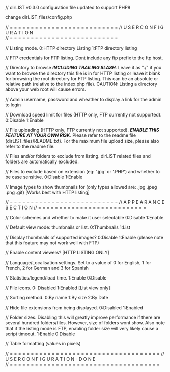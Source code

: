 // dirLIST v0.3.0 configuration file updated to support PHP8

change dirLIST_files/config.php

// = = = = = = = = = = = = = = = = = = = = = = = = = =
// U  S  E  R    C  O  N  F  I  G  U  R  A  T  I  O  N   
// = = = = = = = = = = = = = = = = = = = = = = = = = =

// Listing mode. 0:HTTP directory Listing 1:FTP directory listing

// FTP credentials for FTP listing. Dont include any ftp prefix to the ftp host.

// Directory to browse ***INCLUDING TRAILING SLASH***. Leave it as "./" if you want to browse the directory this file is in for HTTP listing or leave it blank for browsing the root directory for FTP listing.  This can be an absolute or relative path (relative to the index.php file). CAUTION: Listing a directory above your web root will cause errors.

// Admin username, password and wheather to display a link for the admin to login

// Download speed limit for files (HTTP only, FTP currently not supported). 0:Disable 1:Enable

// File uploading (HTTP only, FTP currently not supported). ***ENABLE THIS FEATURE AT YOUR OWN RISK***. Please refer to the readme file (dirLIST_files/README.txt). For the maximum file upload size, please also refer to the readme file.

// Files and/or folders to exclude from listing. dirLIST related files and folders are automatically excluded.

// Files to exclude based on extension (eg: '.jpg' or '.PHP') and whether to be case sensitive. 0:Disable 1:Enable 

// Image types to show thumbnails for (only types allowed are: .jpg .jpeg .png .gif) [Works best with HTTP listing]

// = = = = = = = = = = = = = = = = = = = = = = = = = =
// A  P  P  E  A  R  A  N  C  E   S  E  C  T  I  O  N
// = = = = = = = = = = = = = = = = = = = = = = = = = =

// Color schemes and whether to make it user selectable 0:Disable 1:Enable. 

// Default view mode: thumbnails or list. 0:Thumbnails 1:List

// Display thumbnails of supported images? 0:Disable 1:Enable (please note that this feature may not work well with FTP)

// Enable content viewers? [HTTP LISTING ONLY]

// Language/Localisation settings. Set to a value of 0 for English, 1 for French, 2 for German and 3 for Spanish

// Statistics/legend/load time. 1:Enable 0:Disable

// File icons. 0: Disabled 1:Enabled [List view only]

// Sorting method. 0:By name 1:By size 2:By Date

// Hide file extensions from being displayed. 0:Disabled 1:Enabled

// Folder sizes. Disabling this will greatly improve performance if there are several hundred folders/files. However, size of folders wont show. Also note that if the listing mode is FTP, enabling folder size will very likely cause a script timeout. 1:Enable 0:Disable

// Table formatting (values in pixels)

// = = = = = = = = = = = = = = = = = = = = = = = = = = = = = = = = = = = =
// U  S  E  R    C  O  N  F  I  G  U  R  A  T  I  O  N    -    D  O  N  E  
// = = = = = = = = = = = = = = = = = = = = = = = = = = = = = = = = = = = =
